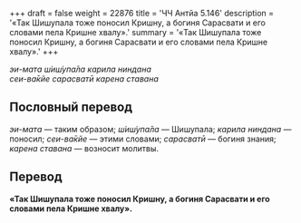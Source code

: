 +++
draft = false
weight = 22876
title = 'ЧЧ Антйа 5.146'
description = '«Так Шишупала тоже поносил Кришну, а богиня Сарасвати и его словами пела Кришне хвалу».'
summary = '«Так Шишупала тоже поносил Кришну, а богиня Сарасвати и его словами пела Кришне хвалу».'
+++

_эи-мата ш́иш́упа̄ла карила ниндана  
сеи-ва̄кйе сарасватӣ карена ставана_

## Пословный перевод

_эи_\-_мата_ — таким образом; _ш́иш́упа̄ла_ — Шишупала; _карила_ _ниндана_ — поносил; _сеи_\-_ва̄кйе_ — этими словами; _сарасватӣ_ — богиня знания; _карена_ _ставана_ — возносит молитвы.

## Перевод

**«Так Шишупала тоже поносил Кришну, а богиня Сарасвати и его словами пела Кришне хвалу».**
